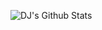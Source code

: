 ![DJ's Github Stats](https://github-readme-stats.vercel.app/api?username=dj-arnold&show_icons=true&theme=dark)

